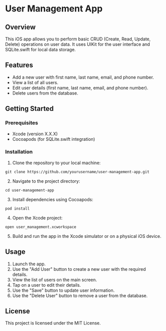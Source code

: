 # User Management App

## Overview

This iOS app allows you to perform basic CRUD (Create, Read, Update, Delete) operations on user data. It uses UIKit for the user interface and SQLite.swift for local data storage.

## Features

- Add a new user with first name, last name, email, and phone number.
- View a list of all users.
- Edit user details (first name, last name, email, and phone number).
- Delete users from the database.

## Getting Started

### Prerequisites

- Xcode (version X.X.X)
- Cocoapods (for SQLite.swift integration)

### Installation

1. Clone the repository to your local machine:

```
git clone https://github.com/yourusername/user-management-app.git
```

2. Navigate to the project directory:

```
cd user-management-app
```


3. Install dependencies using Cocoapods:

```
pod install
```

4. Open the Xcode project:

```
open user_management.xcworkspace
```


5. Build and run the app in the Xcode simulator or on a physical iOS device.

## Usage

1. Launch the app.
2. Use the "Add User" button to create a new user with the required details.
3. View the list of users on the main screen.
4. Tap on a user to edit their details.
5. Use the "Save" button to update user information.
6. Use the "Delete User" button to remove a user from the database.

## License

This project is licensed under the MIT License.




